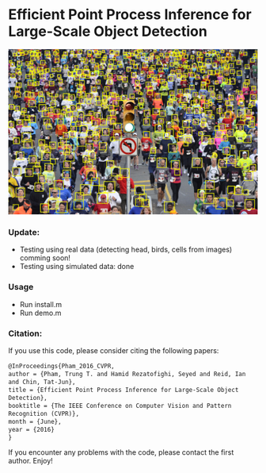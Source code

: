 # Efficient Point Process Inference for Large-Scale Object Detection
![SceneCut](doc/head_detection.png)

### Update:
  - Testing using real data (detecting head, birds, cells from images) comming soon!
  - Testing using simulated data: done
### Usage
- Run install.m
- Run demo.m
 
### Citation:
If you use this code, please consider citing the following papers:

    @InProceedings{Pham_2016_CVPR,
    author = {Pham, Trung T. and Hamid Rezatofighi, Seyed and Reid, Ian and Chin, Tat-Jun},
    title = {Efficient Point Process Inference for Large-Scale Object Detection},
    booktitle = {The IEEE Conference on Computer Vision and Pattern Recognition (CVPR)},
    month = {June},
    year = {2016}
    }
	
If you encounter any problems with the code, please contact the first author. Enjoy!